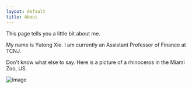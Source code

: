 ```yaml
---
layout: default
title: About
---
```


This page tells you a little bit about me. 

My name is Yutong Xie. I am currently an Assistant Professor of Finance at TCNJ. 

Don't know what else to say. Here is a picture of a rhinoceros in the Miami Zoo, US. 

![image](/assets/images/rhino.jpeg)

<!-- I learn to create all the pages from https://jekyllrb.com/docs/step-by-step/05-includes/ -->
